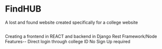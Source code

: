 # FindHUB
A lost and found website created specifically for a college website

##
Creating a frontend in REACT and backend in Django Rest Framework/Node
Features--
    Direct login through college ID
    No Sign Up required
